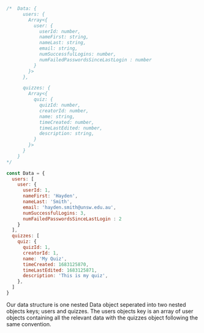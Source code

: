 ```javascript


/*  Data: {
      users: {
        Array<{
          user: {
            userId: number,
            nameFirst: string,
            nameLast: string,
            email: string,
            numSuccessfulLogins: number,
            numFailedPasswordsSinceLastLogin : number
          }
        }>
      },

      quizzes: {
        Array<{
          quiz: {
            quizId: number,
            creatorId: number, 
            name: string,
            timeCreated: number,
            timeLastEdited: number,
            description: string,
          }
        }>
      }
    }
*/

const Data = {
  users: [
    user: {
      userId: 1,
      nameFirst: 'Hayden',
      nameLast: 'Smith',
      email: 'hayden.smith@unsw.edu.au',
      numSuccessfulLogins: 3,
      numFailedPasswordsSinceLastLogin : 2
    }
  ],
  quizzes: [
    quiz: {
      quizId: 1,
      creatorId: 1, 
      name: 'My Quiz',
      timeCreated: 1683125870,
      timeLastEdited: 1683125871,
      description: 'This is my quiz',
    },
  ]
}
```
Our data structure is one nested Data object seperated into two nested objects keys; users and quizzes. The users objects key 
is an array of user objects containing all the relevant data with the quizzes object following the same convention.

